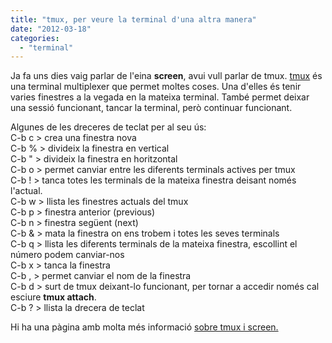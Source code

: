 ```yaml
---
title: "tmux, per veure la terminal d'una altra manera"
date: "2012-03-18"
categories: 
  - "terminal"
---
```


Ja fa uns dies vaig parlar de l'eina **screen**, avui vull parlar de tmux. [tmux](http://tmux.sourceforge.net/) és una terminal multiplexer que permet moltes coses. Una d'elles és tenir varies finestres a la vegada en la mateixa terminal. També permet deixar una sessió funcionant, tancar la terminal, però continuar funcionant.

Algunes de les dreceres de teclat per al seu ús:  
C-b c > crea una finestra nova  
C-b % > divideix la finestra en vertical  
C-b " > divideix la finestra en horitzontal  
C-b o > permet canviar entre les diferents terminals actives per tmux  
C-b ! > tanca totes les terminals de la mateixa finestra deisant només l'actual.  
C-b w > llista les finestres actuals del tmux  
C-b p > finestra anterior (previous)  
C-b n > finestra següent (next)  
C-b & > mata la finestra on ens trobem i totes les seves terminals  
C-b q > llista les diferents terminals de la mateixa finestra, escollint el número podem canviar-nos  
C-b x > tanca la finestra  
C-b , > permet canviar el nom de la finestra  
C-b d > surt de tmux deixant-lo funcionant, per tornar a accedir només cal esciure **tmux attach**.  
C-b ? > llista la drecera de teclat  

Hi ha una pàgina amb molta més informació [sobre tmux i screen.](http://www.dayid.org/os/notes/tm.html)
